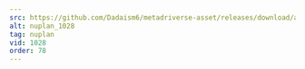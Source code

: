 ```yaml
---
src: https://github.com/Dadaism6/metadriverse-asset/releases/download/assetsv1.0.4/nuplan_1028.mp4
alt: nuplan_1028
tag: nuplan
vid: 1028
order: 78
---
```

